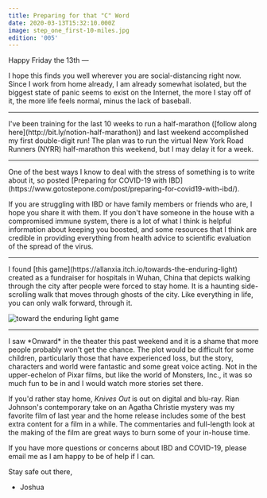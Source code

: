 ```yaml
---
title: Preparing for that "C" Word
date: 2020-03-13T15:32:10.000Z
image: step_one_first-10-miles.jpg
edition: '005'
---
```


Happy Friday the 13th —

I hope this finds you well wherever you are social-distancing right now. Since I work from home already, I am already somewhat isolated, but the biggest state of panic seems to exist on the Internet, the more I stay off of it, the more life feels normal, minus the lack of baseball.
<hr />
I've been training for the last 10 weeks to run a half-marathon ([follow along here](http://bit.ly/notion-half-marathon)) and last weekend accomplished my first double-digit run! The plan was to run the virtual New York Road Runners (NYRR) half-marathon this weekend, but I may delay it for a week.
<hr />
One of the best ways I know to deal with the stress of something is to write about it, so posted [Preparing for COVID-19 with IBD](https://www.gotostepone.com/post/preparing-for-covid19-with-ibd/).

If you are struggling with IBD or have family members or friends who are, I hope you share it with them. If you don't have someone in the house with a compromised immune system, there is a lot of what I think is helpful information about keeping you boosted, and some resources that I think are credible in providing everything from health advice to scientific evaluation of the spread of the virus.
<hr />
I found [this game](https://allanxia.itch.io/towards-the-enduring-light) created as a fundraiser for hospitals in Wuhan, China that depicts walking through the city after people were forced to stay home. It is a haunting side-scrolling walk that moves through ghosts of the city. Like everything in life, you can only walk forward, through it.

![toward the enduring light game](https://res.cloudinary.com/airjoshb/image/upload/t_preview_size/v1584150006/wuhan-game_fjq3ex.jpg)
<hr />
I saw *Onward* in the <gasp> theater this past weekend and it is a shame that more people probably won't get the chance. The plot would be difficult for some children, particularly those that have experienced loss, but the story, characters and world were fantastic and some great voice acting. Not in the upper-echelon of Pixar films, but like the world of Monsters, Inc., it was so much fun to be in and I would watch more stories set there.

If you'd rather stay home, *Knives Out* is out on digital and blu-ray. Rian Johnson's contemporary take on an Agatha Christie mystery was my favorite film of last year and the home release includes some of the best extra content for a film in a while. The commentaries and full-length look at the making of the film are great ways to burn some of your in-house time.

If you have more questions or concerns about IBD and COVID-19, please email me as I am happy to be of help if I can.

Stay safe out there,

- Joshua
